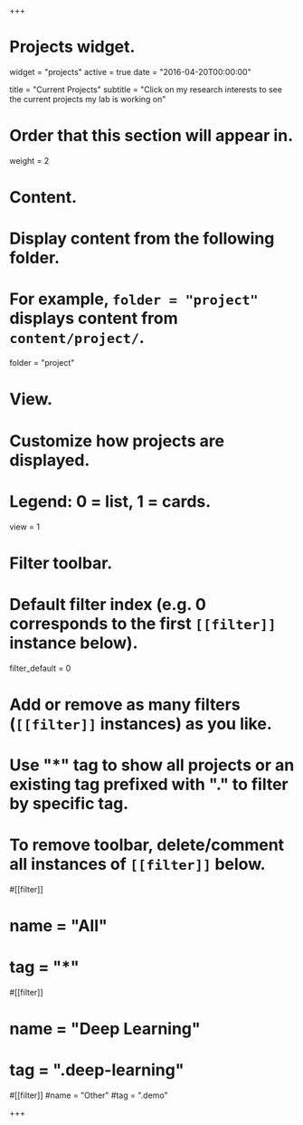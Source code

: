 +++
# Projects widget.
widget = "projects"
active = true
date = "2016-04-20T00:00:00"

title = "Current Projects"
subtitle = "Click on my research interests to see the current projects my lab is working on"

# Order that this section will appear in.
weight = 2

# Content.
# Display content from the following folder.
# For example, `folder = "project"` displays content from `content/project/`.
folder = "project"

# View.
# Customize how projects are displayed.
# Legend: 0 = list, 1 = cards.
view = 1

# Filter toolbar.

# Default filter index (e.g. 0 corresponds to the first `[[filter]]` instance below).
filter_default = 0

# Add or remove as many filters (`[[filter]]` instances) as you like.
# Use "*" tag to show all projects or an existing tag prefixed with "." to filter by specific tag.
# To remove toolbar, delete/comment all instances of `[[filter]]` below.
#[[filter]]
 # name = "All"
 # tag = "*"

#[[filter]]
 # name = "Deep Learning"
 # tag = ".deep-learning"

#[[filter]]
  #name = "Other"
  #tag = ".demo"

+++

